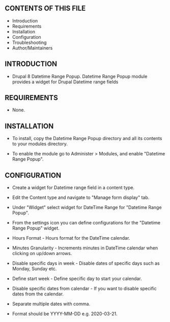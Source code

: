 CONTENTS OF THIS FILE
---------------------
 * Introduction
 * Requirements
 * Installation
 * Configuration
 * Troubleshooting
 * Author/Maintainers

INTRODUCTION
-----------

 * Drupal 8 Datetime Range Popup. Datetime Range Popup module provides a
   widget for Drupal Datetime range fields

REQUIREMENTS
------------

 * None.

INSTALLATION
------------

 * To install, copy the Datetime Range Popup directory and
   all its contents to your modules directory.

 * To enable the module go to Administer > Modules, and enable
   "Datetime Range Popup".

CONFIGURATION
-------------
 * Create a widget for Datetime range field in a content type.

 * Edit the Content type and navigate to "Manage form display" tab.

 * Under "Widget" select widget for DateTime Range for "Datetime Range Popup".

 * From the settings icon you can define configurations for the "Datetime Range
   Popup" widget.

 * Hours Format - Hours format for the DateTime calendar.

 * Minutes Granularity - Increments minutes in DateTime calendar when clicking
   on up/down arrows.

 * Disable specific days in week - Disable dates of specific days such as
   Monday, Sunday etc.

 * Define start week - Define specific day to start your calendar.

 * Disable specific dates from calendar - If you want to disable specific dates
   from the calendar.

 * Separate multiple dates with comma.

 * Format should be YYYY-MM-DD e.g. 2020-03-21.
